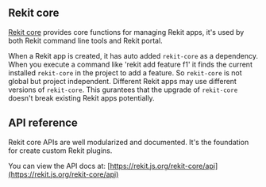 ## Rekit core
[Rekit core](https://github.com/supnate/rekit-core) provides core functions for managing Rekit apps, it's used by both Rekit command line tools and Rekit portal.

When a Rekit app is created, it has auto added `rekit-core` as a dependency. When you execute a command like 'rekit add feature f1' it finds the current installed `rekit-core` in the project to add a feature. So `rekit-core` is not global but project independent. Different Rekit apps may use different versions of `rekit-core`. This gurantees that the upgrade of `rekit-core` doesn't break existing Rekit apps potentially.

## API reference
Rekit core APIs are well modularized and documented. It's the foundation for create custom Rekit plugins.

You can view the API docs at: [https://rekit.js.org/rekit-core/api](https://rekit.js.org/rekit-core/api)
